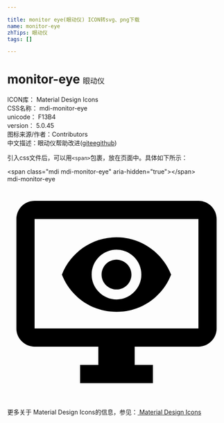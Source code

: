 ```yaml
---

title: monitor eye(眼动仪) ICON转svg、png下载
name: monitor-eye
zhTips: 眼动仪
tags: []

---
```


# monitor-eye  <small style="font-size: 60%;font-weight: 100">眼动仪</small>


<div class="detail-page">
<p>
<span>
ICON库：
<span class="badge-secondary badge">Material Design Icons</span> 
</span>
<br/>
<span>
CSS名称：
<span class="badge-secondary badge">mdi-monitor-eye</span> 
</span>
<br/>
<span>
unicode：
<span class="badge-secondary badge">F13B4</span> 
<copy-btn content='F13B4' btn-title=""></copy-btn>
<copy-btn :content='String.fromCodePoint(parseInt("F13B4", 16))' btn-title="复制U"></copy-btn>
</span>
<br/>
<span>
version：
<span class="badge-secondary badge">5.0.45</span> 
</span>
<br/>
<span>图标来源/作者：<span class="badge-light badge">Contributors</span></span> 
<br/>
<span class="zh-detail">中文描述：<span class="badge-primary badge">眼动仪</span><span class="help-link"><span>帮助改进</span>(<a href="https://gitee.com/liuwave/icon-helper/edit/master/json/material/monitor-eye.json" target="_blank" rel="noopener noreferrer">gitee</a><a href="https://github.com/liuwave/icon-helper/edit/master/json/material/monitor-eye.json" target="_blank" rel="noopener noreferrer">github</a></span>)</span><br/>
</p>
</div>
<div class="alert alert-dark">
  <i class="mdi mdi-monitor-eye mdi-48px"></i>
  <i class="mdi mdi-monitor-eye mdi-36px"></i>
  <i class="mdi mdi-monitor-eye mdi-24px"></i>
  <i class="mdi mdi-monitor-eye mdi-18px"></i>
</div>
<div>
  <p>引入css文件后，可以用<code>&lt;span&gt;</code>包裹，放在页面中。具体如下所示：    
  </p>
  <div class="alert alert-primary" style="font-size: 14px">
    &lt;span class="mdi mdi-monitor-eye" aria-hidden="true"&gt;&lt;/span&gt;
    <copy-btn content='<span class="mdi mdi-monitor-eye" aria-hidden="true"></span>'></copy-btn>
  </div>
  <div class="alert alert-secondary">
    <i class="mdi mdi-monitor-eye"
    style="font-size: 24px"
    aria-hidden="true"></i> mdi-monitor-eye
    <copy-btn content="mdi-monitor-eye" btn-title="复制图标名称"></copy-btn>
  </div>
</div>
<div id="svg" class="svg-wrap">
<svg xmlns="http://www.w3.org/2000/svg" viewBox="0 0 24 24"><path d="M3 4V16H21V4H3M3 2H21C22.1 2 23 2.89 23 4V16C23 16.53 22.79 17.04 22.41 17.41C22.04 17.79 21.53 18 21 18H14V20H16V22H8V20H10V18H3C2.47 18 1.96 17.79 1.59 17.41C1.21 17.04 1 16.53 1 16V4C1 2.89 1.89 2 3 2M10.84 8.93C11.15 8.63 11.57 8.45 12 8.45C12.43 8.46 12.85 8.63 13.16 8.94C13.46 9.24 13.64 9.66 13.64 10.09C13.64 10.53 13.46 10.94 13.16 11.25C12.85 11.56 12.43 11.73 12 11.73C11.57 11.73 11.15 11.55 10.84 11.25C10.54 10.94 10.36 10.53 10.36 10.09C10.36 9.66 10.54 9.24 10.84 8.93M10.07 12C10.58 12.53 11.28 12.82 12 12.82C12.72 12.82 13.42 12.53 13.93 12C14.44 11.5 14.73 10.81 14.73 10.09C14.73 9.37 14.44 8.67 13.93 8.16C13.42 7.65 12.72 7.36 12 7.36C11.28 7.36 10.58 7.65 10.07 8.16C9.56 8.67 9.27 9.37 9.27 10.09C9.27 10.81 9.56 11.5 10.07 12M6 10.09C6.94 7.7 9.27 6 12 6C14.73 6 17.06 7.7 18 10.09C17.06 12.5 14.73 14.18 12 14.18C9.27 14.18 6.94 12.5 6 10.09Z" /></svg>
</div>
<detail full-name='mdi-monitor-eye'></detail>
    
<div><p>更多关于 Material Design Icons的信息，参见：<a target="_blank" href="https://iconhelper.cn/material.html"> Material Design Icons</a>
</p></div>
